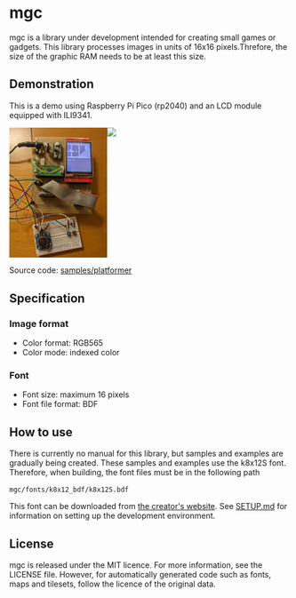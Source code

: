 # mgc

mgc is a library under development intended for creating small games or gadgets.
This library processes images in units of 16x16 pixels.Threfore, the size of the 
graphic RAM needs to be at least this size.

## Demonstration

This is a demo using Raspberry Pi Pico (rp2040) and an LCD module equipped with ILI9341.

<div style="display: flex;">
  <img src="samples/platformer/img/lcd+controller.jpg" style="width: 35%;">
  <img src="samples/platformer/img/platformer.gif" style="width: 100%;">
</div>

Source code: [samples/platformer](samples/platformer)

## Specification
### Image format
 - Color format: RGB565
 - Color mode: indexed color

### Font
 - Font size: maximum 16 pixels
 - Font file format: BDF

## How to use

There is currently no manual for this library, but samples and examples are gradually being created.
These samples and examples use the k8x12S font. Therefore, when building, the font files must be in the following path
```
mgc/fonts/k8x12_bdf/k8x12S.bdf
```
This font can be downloaded from [the creator's website](https://littlelimit.net/k8x12.htm).
See [SETUP.md](SETUP.md) for information on setting up the development environment.

## License

mgc is released under the MIT licence. For more information, see the LICENSE file.
However, for automatically generated code such as fonts, maps and tilesets, 
follow the licence of the original data.

